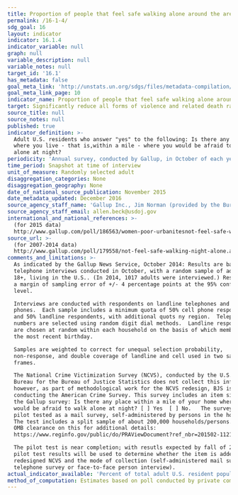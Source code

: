 ```yaml
---
title: Proportion of people that feel safe walking alone around the area they live
permalink: /16-1-4/
sdg_goal: 16
layout: indicator
indicator: 16.1.4
indicator_variable: null
graph: null
variable_description: null
variable_notes: null
target_id: '16.1'
has_metadata: false
goal_meta_link: 'http://unstats.un.org/sdgs/files/metadata-compilation/Metadata-Goal-16.pdf'
goal_meta_link_page: 10
indicator_name: Proportion of people that feel safe walking alone around the area they live
target: Significantly reduce all forms of violence and related death rates everywhere.
source_title: null
source_notes: null
published: true
indicator_definition: >-
  Adult U.S. residents who answer "yes" to the following: Is there any area near
  where you live - that is,within a mile - where you would be afraid to walk
  alone at night?
periodicity: 'Annual survey, conducted by Gallup, in October of each year'
time_period: Snapshot at time of interview
unit_of_measure: Randomly selected adult
disaggregation_categories: None
disaggregation_geography: None
date_of_national_source_publication: November 2015
date_metadata_updated: December 2016
source_agency_staff_name: 'Gallup Inc., Jim Norman (provided by the Bureau of Justice Statistics)'
source_agency_staff_email: allen.beck@usdoj.gov
international_and_national_references: >-
  (for 2015 data)
  http://www.gallup.com/poll/186563/women-poor-urbanitesnot-feel-safe-walking-night-near-home.aspx
source_url: >-
  (for 2007-2014 data)
  http://www.gallup.com/poll/179558/not-feel-safe-walking-night-alone.aspx
comments_and_limitations: >-
  As indicated by the Gallup News Service, October 2014: Results are based on
  telephone interviews conducted in October, with a random sample of adults, age
  18+, living in the U.S.. (In 2014, 1017 adults were interviewed.) Results have
  a margin of sampling error of +/- 4 percentage points at the 95% confidence
  level.

  Interviews are conducted with respondents on landline telephones and cell
  phones.  Each sample includes a minimum quota of 50% cell phone respondents
  and 50% landline respondents, with additional quots ny region.  Telephone
  numbers are selected using random digit dial methods.  Landline respondents
  are chosen at random within each household on the basis of which member had
  the most recent birthday.

  Samples are weighted to correct for unequal selection probability,
  non-response, and double coverage of landline and cell used in two sampling
  frames.

  The National Crime Victimization Survey (NCVS), conducted by the U.S. Census
  Bureau for the Bureau of Justice Statistics does not collect this information;
  however, as part of methodological work for the NCVS redesign, BJS is
  conducting the American Crime Survey. This survey includes an item similar to
  the Gallup survey: Is there any place within a mile of your home where you
  would be afraid to walk alone at night? [ ] Yes  [ ] No.   The survey is being
  pilot tested as a mail survey, self-administered by persons in the household.
  The test includes a split sample of about 200,000 households/persons. See the
  OMB clearance on this for additional details:
  https://www.reginfo.gov/public/do/PRAViewDocument?ref_nbr=201502-1121-001.

  The pilot test is near completion; with resutls expected by fall of 2017. The
  pilot test results will be used to determine whether the item is added to the
  redesigned NCVS and the mode of collection (self-administered mail survey,
  telephone survey or face-to-face person interview).
actual_indicator_available: 'Percent of total adult U.S. resident population, age 18 or older'
method_of_computation: Estimates based on poll conducted by private company (Gallup Inc.)
---
```

##

##

